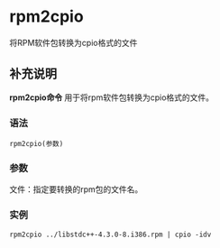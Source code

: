 # rpm2cpio

将RPM软件包转换为cpio格式的文件

## 补充说明

**rpm2cpio命令** 用于将rpm软件包转换为cpio格式的文件。

### 语法

```text
rpm2cpio(参数)
```

### 参数

文件：指定要转换的rpm包的文件名。

### 实例

```text
rpm2cpio ../libstdc++-4.3.0-8.i386.rpm | cpio -idv
```

